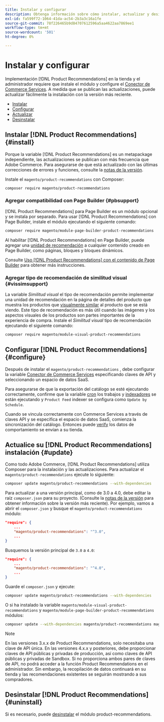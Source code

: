 ```yaml
---
title: Instalar y configurar
description: Obtenga información sobre cómo instalar, actualizar y desinstalar [!DNL Product Recommendations].
exl-id: fa599f72-1064-41da-ac54-2b3a3c16a1fe
source-git-commit: 78f226465b9d84707612596a5aa4622aa7869ee1
workflow-type: tm+mt
source-wordcount: '501'
ht-degree: 0%

---
```


# Instalar y configurar

Implementación [!DNL Product Recommendations] en la tienda y el administrador requiere que instale el módulo y configure el [Conector de Commerce Services](../landing/saas.md). A medida que se publican las actualizaciones, puede actualizar fácilmente la instalación con la versión más reciente.

- [Instalar](#install)
- [Configurar](#configure)
- [Actualizar](#update)
- [Desinstalar](#uninstall)

## Instalar [!DNL Product Recommendations] {#install}

Porque la variable [!DNL Product Recommendations] es un metapackage independiente, las actualizaciones se publican con más frecuencia que Adobe Commerce. Para asegurarse de que está actualizado con las últimas correcciones de errores y funciones, consulte la [notas de la versión](release-notes.md).

Instale el `magento/product-recommendations` con Composer:

```bash
composer require magento/product-recommendations
```

### Agregar compatibilidad con Page Builder {#pbsupport}

[!DNL Product Recommendations] para Page Builder es un módulo opcional y se instala por separado. Para usar [!DNL Product Recommendations] con Page Builder, instale el módulo ejecutando el siguiente comando:

```bash
composer require magento/module-page-builder-product-recommendations
```

Al habilitar [!DNL Product Recommendations] en Page Builder, puede agregar una [unidad de recomendación](https://experienceleague.adobe.com/docs/commerce-admin/page-builder/add-content/recommendations.html) a cualquier contenido creado en Page Builder, como páginas, bloques y bloques dinámicos.

Consulte [Uso [!DNL Product Recommendations] con el contenido de Page Builder](page-builder.md) para obtener más instrucciones.

### Agregar tipo de recomendación de similitud visual {#vissimsupport}

La variable _Similitud visual_ el tipo de recomendación permite implementar una unidad de recomendación en la página de detalles del producto que muestra los productos que [visualmente similar](type.md#visualsim) al producto que se está viendo. Este tipo de recomendación es más útil cuando las imágenes y los aspectos visuales de los productos son partes importantes de la experiencia de compra. Instale el _Similitud visual_ tipo de recomendación ejecutando el siguiente comando:

```bash
composer require magento/module-visual-product-recommendations
```

## Configurar [!DNL Product Recommendations] {#configure}

Después de instalar el `magento/product-recommendations` , debe configurar la variable [Conector de Commerce Services](https://experienceleague.adobe.com/docs/commerce-admin/config/services/saas.html) especificando claves de API y seleccionando un espacio de datos SaaS.

Para asegurarse de que la exportación del catálogo se esté ejecutando correctamente, confirme que la variable [cron](https://experienceleague.adobe.com/docs/commerce-operations/configuration-guide/cli/configure-cron-jobs.html) los trabajos y [indexadores](https://experienceleague.adobe.com/docs/commerce-operations/configuration-guide/cli/manage-indexers.html) se están ejecutando y `Product Feed` indexer se configura como `Update by Schedule`.

Cuando se vincula correctamente con Commerce Services a través de claves API y se especifica el espacio de datos SaaS, comienza la sincronización del catálogo. Entonces puede [verify](verify.md) los datos de comportamiento se envían a su tienda.

## Actualice su [!DNL Product Recommendations] instalación {#update}

Como todo Adobe Commerce, [!DNL Product Recommendations] utiliza Composer para la instalación y las actualizaciones. Para actualizar el `magento/product-recommendations` ejecute lo siguiente:

```bash
composer update magento/product-recommendations --with-dependencies
```

Para actualizar a una versión principal, como de 3.0 a 4.0, debe editar la raíz `composer.json` para su proyecto. (Consulte la [notas de la versión](release-notes.md) para obtener información sobre la versión más reciente). Por ejemplo, vamos a abrir el `composer.json` y busque el `magento/product-recommendations` módulo:

```json
"require": {
    ...
    "magento/product-recommendations": "^3.0",
    ...
}
```

Busquemos la versión principal de `3.0` a `4.0`:

```json
"require": {
    ...
    "magento/product-recommendations": "^4.0",
    ...
}
```

Guarde el `composer.json` y ejecute:

```bash
composer update magento/product-recommendations --with-dependencies
```

O si ha instalado la variable `magento/module-visual-product-recommendations` y `magento/module-page-builder-product-recommendations` módulos:

```bash
composer update --with-dependencies magento/product-recommendations magento/module-visual-product-recommendations magento/module-page-builder-product-recommendations
```

>[!NOTE]
>
> En las versiones 3.x.x de Product Recommendations, solo necesitaba una clave de API única. En las versiones 4.x.x y posteriores, debe proporcionar claves de API públicas y privadas de producción, así como claves de API públicas y privadas de Sandbox. Si no proporciona ambos pares de claves de API, no podrá acceder a la función Product Recommendations en el administrador. Sin embargo, la recopilación de datos continuará en su tienda y las recomendaciones existentes se seguirán mostrando a sus compradores.

## Desinstalar [!DNL Product Recommendations] {#uninstall}

Si es necesario, puede [desinstalar](https://experienceleague.adobe.com/docs/commerce-operations/installation-guide/tutorials/uninstall-modules.html) el módulo product-recommendations.
